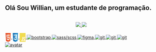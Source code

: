 
## Olá Sou Willian, um estudante de programação.

<div align="center"><br>
  <a href="https://github.com/Williaan">
  <img height="180em" src="https://github-readme-stats.vercel.app/api?username=Williaan&show_icons=true&theme=dark&include_all_commits=true&count_private=true"/>
  <img height="180em" src="https://github-readme-stats.vercel.app/api/top-langs/?username=Williaan&layout=compact&langs_count=7&theme=dark"/>
</div    
<div style="display: inline_block"><br>
   <img align="center" alt="HTML" height="30" width="20" src="https://raw.githubusercontent.com/devicons/devicon/master/icons/html5/html5-original.svg">
   <img align="center" alt="CSS" height="30" width="20" src="https://raw.githubusercontent.com/devicons/devicon/master/icons/css3/css3-original.svg">
   <img align="center" alt="Js" height="30" width="20" src="https://raw.githubusercontent.com/devicons/devicon/master/icons/javascript/javascript-plain.svg">     
   <img align="center" alt="bootstrap" height="20" width="40" src="https://cdn.jsdelivr.net/gh/devicons/devicon/icons/bootstrap/bootstrap-original.svg">
   <img align="center" alt="sass/scss" height="20" width="40" src="https://cdn.jsdelivr.net/gh/devicons/devicon/icons/sass/sass-original.svg">
   <img align="center" alt="figma" height="20" width="40" src="https://cdn.jsdelivr.net/gh/devicons/devicon/icons/figma/figma-original.svg">
   <img align="center" alt="git" height="20" width="40" src="https://cdn.jsdelivr.net/gh/devicons/devicon/icons/git/git-plain.svg">
   <img align="center" alt="git" height="50" width="40" src="https://cdn.jsdelivr.net/gh/devicons/devicon/icons/php/php-original.svg">
   <img align="center" alt="git" height="50" width="40" src="https://cdn.jsdelivr.net/gh/devicons/devicon/icons/mysql/mysql-original-wordmark.svg">
</div><br>
  

 <img align="center" alt="avatar" height="200" width="200" src="https://user-images.githubusercontent.com/18532618/131926270-fe76b9df-935b-4782-b22f-c936c3c6ef7c.png">

